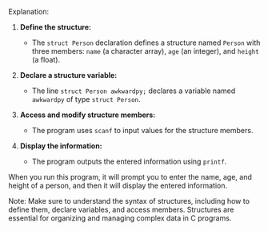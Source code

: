 Explanation:

1. **Define the structure:**
   - The `struct Person` declaration defines a structure named `Person` with three members: `name` (a character array), `age` (an integer), and `height` (a float).

2. **Declare a structure variable:**
   - The line `struct Person awkwardpy;` declares a variable named `awkwardpy` of type `struct Person`.

3. **Access and modify structure members:**
   - The program uses `scanf` to input values for the structure members.

4. **Display the information:**
   - The program outputs the entered information using `printf`.

When you run this program, it will prompt you to enter the name, age, and height of a person, and then it will display the entered information.

Note: Make sure to understand the syntax of structures, including how to define them, declare variables, and access members. Structures are essential for organizing and managing complex data in C programs.
